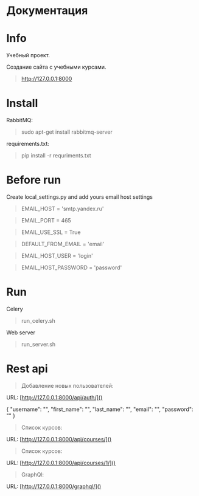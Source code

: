 # Документация

# Info
Учебный проект.

Создание сайта с учебными курсами.


>http://127.0.0.1:8000

# Install

RabbitMQ:
>sudo apt-get install rabbitmq-server

requirements.txt:
>pip install -r requriments.txt

# Before run

Create local_settings.py and add yours email host settings

>EMAIL_HOST = 'smtp.yandex.ru'

>EMAIL_PORT = 465

>EMAIL_USE_SSL = True

>DEFAULT_FROM_EMAIL = 'email'

>EMAIL_HOST_USER = 'login'

>EMAIL_HOST_PASSWORD = 'password'


# Run
Celery
> run_celery.sh

Web server
> run_server.sh

# Rest api

>Добавление новых пользователей:  

URL: [http://127.0.0.1:8000/api/auth/]()

{
    "username": "",
    "first_name": "",
    "last_name": "",
    "email": "",
    "password": ""
}

>Список курсов:  

URL: [http://127.0.0.1:8000/api/courses/]()

>Список курсов:  

URL: [http://127.0.0.1:8000/api/courses/1/]()


> GraphQl:  

URL: [http://127.0.0.1:8000/graphql/]()
